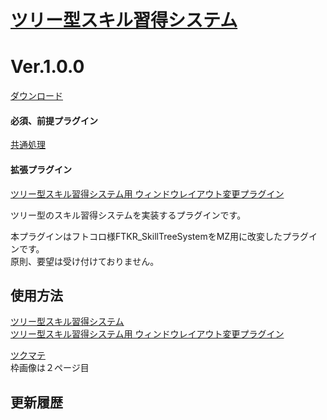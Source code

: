 # [ツリー型スキル習得システム](https://raw.githubusercontent.com/nuun888/MZ/master/futokoro/NUUN_FTKR_SkillTreeSystem_MZ.js)
# Ver.1.0.0
[ダウンロード](https://raw.githubusercontent.com/nuun888/MZ/master/futokoro/NUUN_SkillTreeSystem_MZ.js)
#### 必須、前提プラグイン
[共通処理](https://github.com/nuun888/MZ/blob/master/README/Base.md)  

#### 拡張プラグイン
[ツリー型スキル習得システム用 ウィンドウレイアウト変更プラグイン](https://raw.githubusercontent.com/nuun888/MZ/master/futokoro/FTKR_STS_CustomWindow_MZ.js)  

ツリー型のスキル習得システムを実装するプラグインです。  

本プラグインはフトコロ様FTKR_SkillTreeSystemをMZ用に改変したプラグインです。  
原則、要望は受け付けておりません。  

## 使用方法
[ツリー型スキル習得システム](https://github.com/futokoro/RPGMaker/blob/master/FTKR_SkillTreeSystem.ja.md)  
[ツリー型スキル習得システム用 ウィンドウレイアウト変更プラグイン](https://github.com/futokoro/RPGMaker/blob/master/FTKR_STS_CustomWindow.ja.md)  

[ツクマテ](https://tm.lucky-duet.com/viewtopic.php?f=5&t=3201)  
枠画像は２ページ目  

## 更新履歴
